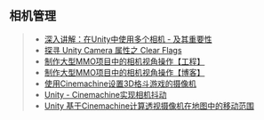 ## 相机管理  

>* [深入讲解：在Unity中使用多个相机 - 及其重要性](https://www.gameres.com/669753.html)  
>* [探寻 Unity Camera 属性之 Clear Flags](https://blog.lujun.co/2019/06/02/unity_camera_clear_flags/)  
>* [制作大型MMO项目中的相机视角操作【工程】](https://github.com/654306663/CameraOperate)  
>* [制作大型MMO项目中的相机视角操作【博客】](http://www.u3d8.com/?p=1235)  
>* [使用Cinemachine设置3D格斗游戏的摄像机](https://mp.weixin.qq.com/s/v_7rGhDfy28kfsCUALzFMQ)  
>* [Unity - Cinemachine实现相机抖动](https://www.cnblogs.com/SouthBegonia/p/11891117.html)  
>* [Unity 基于Cinemachine计算透视摄像机在地图中的移动范围](https://www.cnblogs.com/koshio0219/p/12145525.html)  
